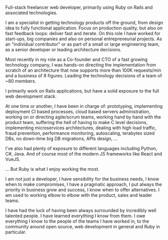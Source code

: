   Full-stack freelancer web developer, primarily using Ruby on Rails and associated technologies.

  I am a specialist in getting technology products off the ground, from design idea to fully functional application. Focus on production quality, but also on fast feedback loops: deliver fast and iterate. On this role I have worked for start-ups, big companies and also on personal entrepreneurial projects. As an "individual contributor" or as part of a small or large engineering team, as a senior developer or leading architecture decisions.

  Most recently in my role as a Co-founder and CTO of a fast growing technology company, I was hands-on directing the implementation from scratch of an architecture that now supports more than 100K requests/min and a business of 8 figures. Leading the technology decisions of a team of ~80 members.

  I primarily work on Rails applications, but have a solid exposure to the full web development stack.

  At one time or another, I have been in charge of: prototyping, implementing deployment CI based processes, cloud based servers administration, working on or directing agile/scrum teams, working hand by hand with the product team, suffering the hell of having to make C level decisions, implementing microservices architectures, dealing with high load traffic, fraud prevention, performance monitoring, autoscaling, terabytes sized DBs, no down-time big DB migrations, APIs design, ...

  I've also had plenty of exposure to different languages including Python, C#, Java. And of course most of the modern JS frameworks like React and VueJS.

  ... But Ruby is what I enjoy working the most.

  I am not just a developer, I have sensibility for the business needs, I know when to make compromises, I have a pragmatic approach, I put always the priority in business grow and success, I know when to offer alternatives. I am used to working elbow to elbow with the product, sales and leader teams.

  I have had the luck of having been always surrounded by incredibly well talented people. I have learned everything I know from them. I owe everything I know to the people of the teams I have worked in, to the community around open source, web development in general and Ruby in particular.

